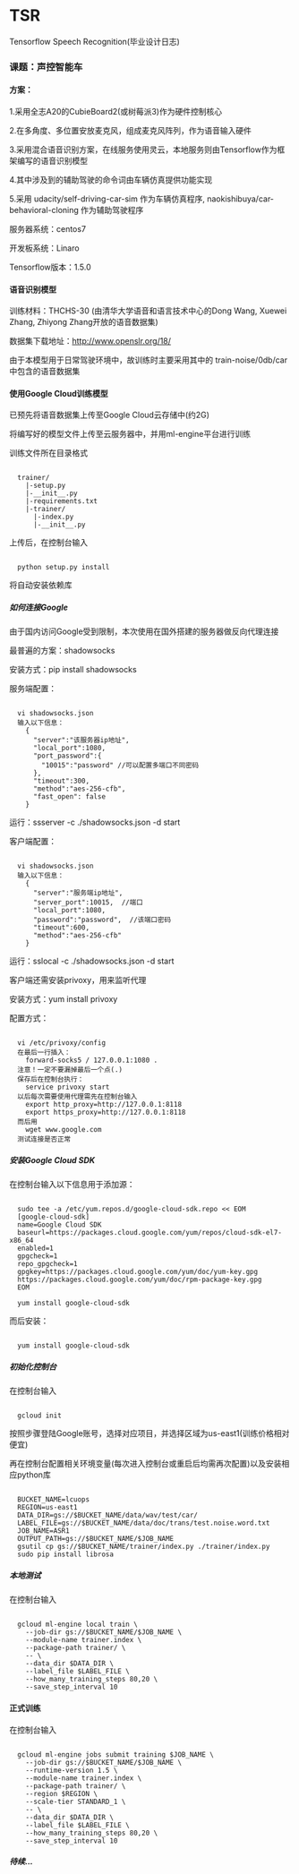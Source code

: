 # TSR
Tensorflow Speech Recognition(毕业设计日志)

### 课题：声控智能车

#### 方案：

1.采用全志A20的CubieBoard2(或树莓派3)作为硬件控制核心

2.在多角度、多位置安放麦克风，组成麦克风阵列，作为语音输入硬件

3.采用混合语音识别方案，在线服务使用灵云，本地服务则由Tensorflow作为框架编写的语音识别模型

4.其中涉及到的辅助驾驶的命令词由车辆仿真提供功能实现

5.采用 udacity/self-driving-car-sim 作为车辆仿真程序, naokishibuya/car-behavioral-cloning 作为辅助驾驶程序

服务器系统：centos7

开发板系统：Linaro

Tensorflow版本：1.5.0

#### 语音识别模型

训练材料：THCHS-30 (由清华大学语音和语言技术中心的Dong Wang, Xuewei Zhang, Zhiyong Zhang开放的语音数据集)

数据集下载地址：http://www.openslr.org/18/

由于本模型用于日常驾驶环境中，故训练时主要采用其中的 train-noise/0db/car 中包含的语音数据集

#### 使用Google Cloud训练模型

已预先将语音数据集上传至Google Cloud云存储中(约2G)

将编写好的模型文件上传至云服务器中，并用ml-engine平台进行训练

训练文件所在目录格式

<pre><code>
  trainer/
    |-setup.py
    |-__init__.py
    |-requirements.txt
    |-trainer/
      |-index.py
      |-__init__.py
</code></pre>

上传后，在控制台输入

<pre><code>
  python setup.py install
</code></pre>

将自动安装依赖库

##### 如何连接Google

由于国内访问Google受到限制，本次使用在国外搭建的服务器做反向代理连接

最普遍的方案：shadowsocks

安装方式：pip install shadowsocks

服务端配置：

<pre><code>
  vi shadowsocks.json
  输入以下信息：
    {
      "server":"该服务器ip地址",
      "local_port":1080,
      "port_password":{
        "10015":"password" //可以配置多端口不同密码
      },
      "timeout":300,
      "method":"aes-256-cfb",
      "fast_open": false
    }
</code></pre>

运行：ssserver -c ./shadowsocks.json -d start

客户端配置：

<pre><code>
  vi shadowsocks.json
  输入以下信息：
    {
      "server":"服务端ip地址",
      "server_port":10015,  //端口
      "local_port":1080,
      "password":"password",  //该端口密码
      "timeout":600,
      "method":"aes-256-cfb"
    }
</code></pre>

运行：sslocal -c ./shadowsocks.json -d start

客户端还需安装privoxy，用来监听代理

安装方式：yum install privoxy

配置方式：

<pre><code>
  vi /etc/privoxy/config
  在最后一行插入：
    forward-socks5 / 127.0.0.1:1080 .
  注意！一定不要漏掉最后一个点(.)
  保存后在控制台执行：
    service privoxy start
  以后每次需要使用代理需先在控制台输入
    export http_proxy=http://127.0.0.1:8118
    export https_proxy=http://127.0.0.1:8118
  而后用
    wget www.google.com
  测试连接是否正常
</code></pre>

##### 安装Google Cloud SDK

在控制台输入以下信息用于添加源：

<pre><code>
  sudo tee -a /etc/yum.repos.d/google-cloud-sdk.repo << EOM
  [google-cloud-sdk]
  name=Google Cloud SDK
  baseurl=https://packages.cloud.google.com/yum/repos/cloud-sdk-el7-x86_64
  enabled=1
  gpgcheck=1
  repo_gpgcheck=1
  gpgkey=https://packages.cloud.google.com/yum/doc/yum-key.gpg
  https://packages.cloud.google.com/yum/doc/rpm-package-key.gpg
  EOM
    
  yum install google-cloud-sdk
</code></pre>

而后安装：

<pre><code>
  yum install google-cloud-sdk
</code></pre>


##### 初始化控制台

在控制台输入

<pre><code>
  gcloud init
</code></pre>

按照步骤登陆Google账号，选择对应项目，并选择区域为us-east1(训练价格相对便宜)

再在控制台配置相关环境变量(每次进入控制台或重启后均需再次配置)以及安装相应python库

<pre><code>
  BUCKET_NAME=lcuops
  REGION=us-east1
  DATA_DIR=gs://$BUCKET_NAME/data/wav/test/car/
  LABEL_FILE=gs://$BUCKET_NAME/data/doc/trans/test.noise.word.txt
  JOB_NAME=ASR1
  OUTPUT_PATH=gs://$BUCKET_NAME/$JOB_NAME
  gsutil cp gs://$BUCKET_NAME/trainer/index.py ./trainer/index.py
  sudo pip install librosa
</code></pre>

##### 本地测试

在控制台输入

<pre><code>
  gcloud ml-engine local train \
    --job-dir gs://$BUCKET_NAME/$JOB_NAME \
    --module-name trainer.index \
    --package-path trainer/ \
    -- \
    --data_dir $DATA_DIR \
    --label_file $LABEL_FILE \
    --how_many_training_steps 80,20 \
    --save_step_interval 10
</code></pre>

#### 正式训练

在控制台输入

<pre><code>
  gcloud ml-engine jobs submit training $JOB_NAME \
    --job-dir gs://$BUCKET_NAME/$JOB_NAME \
    --runtime-version 1.5 \
    --module-name trainer.index \
    --package-path trainer/ \
    --region $REGION \
    --scale-tier STANDARD_1 \
    -- \
    --data_dir $DATA_DIR \
    --label_file $LABEL_FILE \
    --how_many_training_steps 80,20 \
    --save_step_interval 10
</code></pre>

##### 待续...
